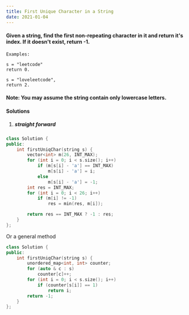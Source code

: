 ```yaml
---
title: First Unique Character in a String
date: 2021-01-04
---
```

#### Given a string, find the first non-repeating character in it and return it's index. If it doesn't exist, return -1.

```
Examples:

s = "leetcode"
return 0.

s = "loveleetcode",
return 2.
```

#### Note: You may assume the string contain only lowercase letters. 

#### Solutions

1. ##### straight forward

```cpp
class Solution {
public:
    int firstUniqChar(string s) {
        vector<int> m(26, INT_MAX);
        for (int i = 0; i < s.size(); i++)
            if (m[s[i] - 'a'] == INT_MAX)
                m[s[i] - 'a'] = i;
            else
                m[s[i] - 'a'] = -1;
        int res = INT_MAX;
        for (int i = 0; i < 26; i++)
            if (m[i] != -1)
                res = min(res, m[i]);

        return res == INT_MAX ? -1 : res;
    }
};
```

Or a general method

```cpp
class Solution {
public:
    int firstUniqChar(string s) {
        unordered_map<int, int> counter;
        for (auto & c : s)
            counter[c]++;
        for (int i = 0; i < s.size(); i++)
            if (counter[s[i]] == 1)
                return i;
        return -1;
    }
};
```